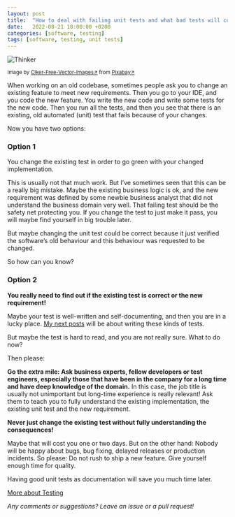 ```yaml
---
layout: post
title:  "How to deal with failing unit tests and what bad tests will cost you."
date:   2022-08-21 18:00:00 +0200
categories: [software, testing]
tags: [software, testing, unit tests]
---
```


![Thinker](/assets/thinker-28741_1280.png)

<small>Image by [Clker-Free-Vector-Images&#8599;](https://pixabay.com/users/clker-free-vector-images-3736/) from [Pixabay&#8599;](https://pixabay.com/)</small>

When working on an old codebase, sometimes people ask you to change an existing feature to meet new requirements. 
Then you go to your IDE, and you code the new feature. You write the new code and write some tests for the new code. 
Then you run all the tests, and then you see that there is an existing, old automated (unit) test that fails because of your changes.

Now you have two options:

### Option 1 

You change the existing test in order to go green with your changed implementation.
 
This is usually not that much work.
But I’ve sometimes seen that this can be a really big mistake. 
Maybe the existing business logic is ok, and the new requirement was defined by some newbie business analyst that did not understand the business domain very well.
That failing test should be the safety net protecting you. 
If you change the test to just make it pass, 
you will maybe find yourself in big trouble later. 

But maybe changing the unit test could be correct because it just verified the software’s old behaviour and this behaviour was requested to be changed. 

So how can you know?

### Option 2
**You really need to find out if the existing test is correct or the new requirement!**

Maybe your test is well-written and self-documenting, and then you are in a lucky place.
[My next posts](https://joerg-pfruender.github.io/software/testing/2022/08/22/unittests1.html) will be about writing these kinds of tests.

But maybe the test is hard to read, and you are not really sure. What to do now?

Then please: 

**Go the extra mile: Ask business experts, fellow developers or test engineers, especially those that have been in the company for a long time and have deep knowledge of the domain.** 
In this case, the job title is usually not unimportant but long-time experience is really relevant! 
Ask them to teach you to fully understand the existing implementation, the existing unit test and the new requirement. 

**Never just change the existing test without fully understanding the consequences!**

Maybe that will cost you one or two days. But on the other hand: Nobody will be happy about bugs, bug fixing, delayed releases or production incidents. So please: Do not rush to ship a new feature. Give yourself enough time for quality.

Having good unit tests as documentation will save you much time later.

[More about Testing](/collections/testautomation.html)

*Any comments or suggestions? Leave an issue or a pull request!*
